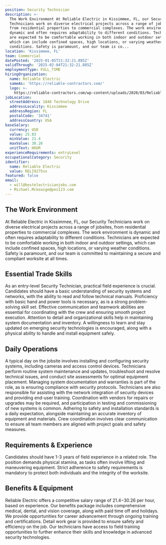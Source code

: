 ```yaml
---
position: Security Technician
description: >-
  The Work Environment At Reliable Electric in Kissimmee, FL, our Security
  Technicians work on diverse electrical projects across a range of jobsites,
  from residential properties to commercial complexes. The work environment is
  dynamic and often requires adaptability to different conditions. Technicians
  are expected to be comfortable working in both indoor and outdoor settings,
  which can include confined spaces, high locations, or varying weather
  conditions. Safety is paramount, and our team is co...
location: 'Kissimmee, FL'
team: Commercial
datePosted: '2025-01-05T21:32:21.885Z'
validThrough: '2025-02-04T21:32:21.885Z'
employmentType: FULL_TIME
hiringOrganization:
  name: Reliable Electric
  sameAs: 'https://reliable-contractors.com/'
  logo: >-
    https://reliable-contractors.com/wp-content/uploads/2020/03/Reliable-Electric-Logo.jpg
jobLocation:
  streetAddress: 1846 Technology Drive
  addressLocality: Kissimmee
  addressRegion: FL
  postalCode: '34741'
  addressCountry: USA
baseSalary:
  currency: USD
  value: 25.83
  minValue: 21.4
  maxValue: 30.26
  unitText: HOUR
experienceRequirements: entryLevel
occupationalCategory: Security
identifier:
  name: Reliable Electric
  value: RELI9275vx
featured: false
email:
  - will@bestelectricianjobs.com
  - Michael.Mckeaige@pes123.com
---
```




## The Work Environment

At Reliable Electric in Kissimmee, FL, our Security Technicians work on diverse electrical projects across a range of jobsites, from residential properties to commercial complexes. The work environment is dynamic and often requires adaptability to different conditions. Technicians are expected to be comfortable working in both indoor and outdoor settings, which can include confined spaces, high locations, or varying weather conditions. Safety is paramount, and our team is committed to maintaining a secure and compliant worksite at all times.

## Essential Trade Skills

As an entry-level Security Technician, practical field experience is crucial. Candidates should have a basic understanding of security systems and networks, with the ability to read and follow technical manuals. Proficiency with basic hand and power tools is necessary, as is a strong problem-solving skill set. Effective communication and teamwork abilities are essential for coordinating with the crew and ensuring smooth project execution. Attention to detail and organizational skills help in maintaining system documentation and inventory. A willingness to learn and stay updated on emerging security technologies is encouraged, along with a physical ability to handle and install equipment safely.

## Daily Operations

A typical day on the jobsite involves installing and configuring security systems, including cameras and access control devices. Technicians perform routine system maintenance and updates, troubleshoot and resolve technical issues, and conduct site assessments for optimal equipment placement. Managing system documentation and warranties is part of the role, as is ensuring compliance with security protocols. Technicians are also responsible for assisting with the network integration of security devices and providing end-user training. Coordination with vendors for repairs or upgrades may be required, and participation in testing and commissioning of new systems is common. Adhering to safety and installation standards is a daily expectation, alongside maintaining an accurate inventory of equipment and materials. Crew coordination involves clear communication to ensure all team members are aligned with project goals and safety measures.

## Requirements & Experience

Candidates should have 1-3 years of field experience in a related role. The position demands physical stamina, as tasks often involve lifting and maneuvering equipment. Strict adherence to safety requirements is mandatory to protect both individuals and the integrity of the worksite.

## Benefits & Equipment

Reliable Electric offers a competitive salary range of $21.4-$30.26 per hour, based on experience. Our benefits package includes comprehensive medical, dental, and vision coverage, along with paid time off and holidays. We provide opportunities for career advancement through ongoing training and certifications. Detail work gear is provided to ensure safety and efficiency on the job. Our technicians have access to field training opportunities to further enhance their skills and knowledge in advanced security technologies.

